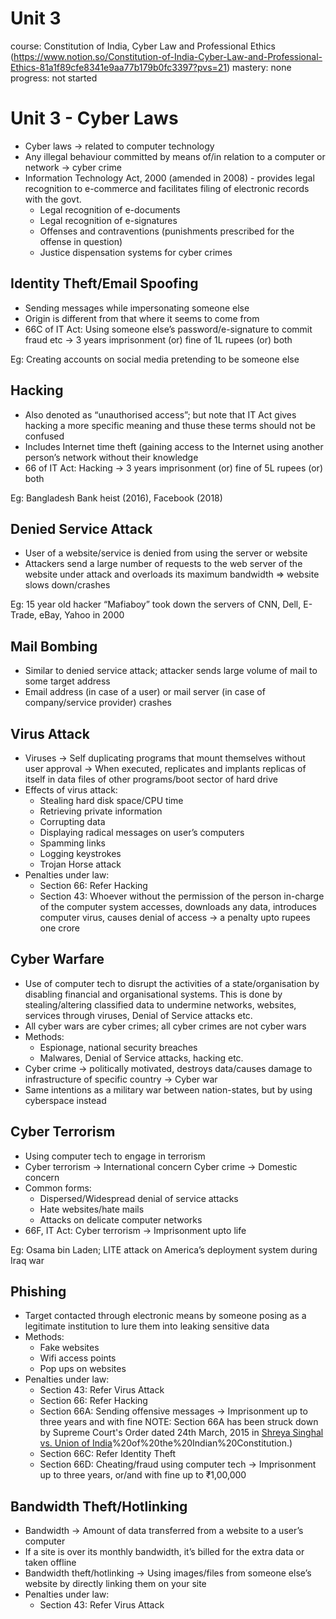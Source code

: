 # Unit 3

course: Constitution of India, Cyber Law and Professional Ethics (https://www.notion.so/Constitution-of-India-Cyber-Law-and-Professional-Ethics-81a1f89cfe8341e9aa77b179b0fc3397?pvs=21)
mastery: none
progress: not started

# **Unit 3 - Cyber Laws**

- Cyber laws → related to computer technology
- Any illegal behaviour committed by means of/in relation to a computer or network → cyber crime
- Information Technology Act, 2000 (amended in 2008) - provides legal recognition to e-commerce and facilitates filing of electronic records with the govt.
    - Legal recognition of e-documents
    - Legal recognition of e-signatures
    - Offenses and contraventions (punishments prescribed for the offense in question)
    - Justice dispensation systems for cyber crimes

## Identity Theft/Email Spoofing

- Sending messages while impersonating someone else
- Origin is different from that where it seems to come from
- 66C of IT Act: Using someone else’s password/e-signature to commit fraud etc → 3 years imprisonment (or) fine of 1L rupees (or) both

Eg: Creating accounts on social media pretending to be someone else

## Hacking

- Also denoted as “unauthorised access”; but note that IT Act gives hacking a more specific meaning and thuse these terms should not be confused
- Includes Internet time theft (gaining access to the Internet using another person’s network without their knowledge
- 66 of IT Act: Hacking → 3 years imprisonment (or) fine of 5L rupees (or) both

Eg: Bangladesh Bank heist (2016), Facebook (2018)

## Denied Service Attack

- User of a website/service is denied from using the server or website
- Attackers send a large number of requests to the web server of the website under attack and overloads its maximum bandwidth ⇒ website slows down/crashes

Eg: 15 year old hacker “Mafiaboy” took down the servers of CNN, Dell, E-Trade, eBay, Yahoo in 2000

## Mail Bombing

- Similar to denied service attack; attacker sends large volume of mail to some target address
- Email address (in case of a user) or mail server (in case of company/service provider) crashes

## Virus Attack

- Viruses → Self duplicating programs that mount themselves without user approval → When executed, replicates and implants replicas of itself in data files of other programs/boot sector of hard drive
- Effects of virus attack:
    - Stealing hard disk space/CPU time
    - Retrieving private information
    - Corrupting data
    - Displaying radical messages on user’s computers
    - Spamming links
    - Logging keystrokes
    - Trojan Horse attack
- Penalties under law:
    - Section 66: Refer Hacking
    - Section 43: Whoever without the permission of the person in-charge of the computer system accesses, downloads any data, introduces computer virus, causes denial of access → a penalty upto rupees one crore

## Cyber Warfare

- Use of computer tech to disrupt the activities of a state/organisation by disabling financial and organisational systems. This is done by stealing/altering classified data to undermine networks, websites, services through viruses, Denial of Service attacks etc.
- All cyber wars are cyber crimes; all cyber crimes are not cyber wars
- Methods:
    - Espionage, national security breaches
    - Malwares, Denial of Service attacks, hacking etc.
- Cyber crime → politically motivated, destroys data/causes damage to infrastructure of specific country → Cyber war
- Same intentions as a military war between nation-states, but by using cyberspace instead

## Cyber Terrorism

- Using computer tech to engage in terrorism
- Cyber terrorism → International concern 
Cyber crime → Domestic concern
- Common forms:
    - Dispersed/Widespread denial of service attacks
    - Hate websites/hate mails
    - Attacks on delicate computer networks
- 66F, IT Act: Cyber terrorism → Imprisonment upto life

Eg: Osama bin Laden; LITE attack on America’s deployment system during Iraq war

## Phishing

- Target contacted through electronic means by someone posing as a legitimate institution to lure them into leaking sensitive data
- Methods:
    - Fake websites
    - Wifi access points
    - Pop ups on websites
- Penalties under law:
    - Section 43: Refer Virus Attack
    - Section 66: Refer Hacking
    - Section 66A: Sending offensive messages → Imprisonment up to three years and with fine
    NOTE: Section 66A has been struck down by Supreme Court's Order dated 24th March, 2015 in [Shreya Singhal vs. Union of India](https://www.legalserviceindia.com/legal/article-10124-shreya-singhal-v-union-of-india-air-2015-sc-1523.html#:~:text=Shreya%20Singhal%20vs%20Union%20of,a)%20of%20the%20Indian%20Constitution.)
    - Section 66C: Refer Identity Theft
    - Section 66D: Cheating/fraud using computer tech → Imprisonment up to three years, or/and with fine up to ₹1,00,000

## Bandwidth Theft/Hotlinking

- Bandwidth → Amount of data transferred from a website to a user’s computer
- If a site is over its monthly bandwidth, it’s billed for the extra data or taken offline
- Bandwidth theft/hotlinking → Using images/files from someone else’s website by directly linking them on your site
- Penalties under law:
    - Section 43: Refer Virus Attack